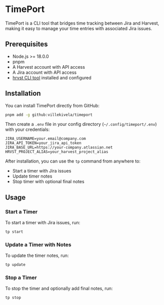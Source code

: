 # TimePort

TimePort is a CLI tool that bridges time tracking between Jira and Harvest, making it easy to manage your time entries with associated Jira issues.

## Prerequisites

- Node.js >= 18.0.0
- pnpm
- A Harvest account with API access
- A Jira account with API access
- [hrvst CLI tool](https://github.com/harvesthq/harvest-cli) installed and configured

## Installation

You can install TimePort directly from GitHub:

```bash
pnpm add -g github:villekivela/timeport
```

Then create a `.env` file in your config directory (`~/.config/timeport/.env`) with your credentials:

```
JIRA_USERNAME=your.email@company.com
JIRA_API_TOKEN=your_jira_api_token
JIRA_BASE_URL=https://your-company.atlassian.net
HRVST_PROJECT_ALIAS=your_harvest_project_alias
```

After installation, you can use the `tp` command from anywhere to:

- Start a timer with Jira issues
- Update timer notes
- Stop timer with optional final notes

## Usage

### Start a Timer

To start a timer with Jira issues, run:

```bash
tp start
```

### Update a Timer with Notes

To update the timer notes, run:

```bash
tp update
```

### Stop a Timer

To stop the timer and optionally add final notes, run:

```bash
tp stop
```
